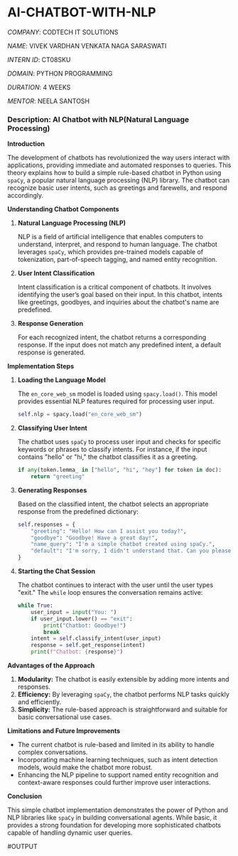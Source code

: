# AI-CHATBOT-WITH-NLP

*COMPANY*: CODTECH IT SOLUTIONS

*NAME*: VIVEK VARDHAN VENKATA NAGA SARASWATI

*INTERN ID*: CT08SKU

*DOMAIN*: PYTHON PROGRAMMING

*DURATION*: 4 WEEKS

*MENTOR*: NEELA SANTOSH

### Description: AI Chatbot with NLP(Natural Language Processing)

**Introduction**

The development of chatbots has revolutionized the way users interact with applications, providing immediate and automated responses to queries. This theory explains how to build a simple rule-based chatbot in Python using `spaCy`, a popular natural language processing (NLP) library. The chatbot can recognize basic user intents, such as greetings and farewells, and respond accordingly.

**Understanding Chatbot Components**

1. **Natural Language Processing (NLP)**
   
   NLP is a field of artificial intelligence that enables computers to understand, interpret, and respond to human language. The chatbot leverages `spaCy`, which provides pre-trained models capable of tokenization, part-of-speech tagging, and named entity recognition.

2. **User Intent Classification**
   
   Intent classification is a critical component of chatbots. It involves identifying the user’s goal based on their input. In this chatbot, intents like greetings, goodbyes, and inquiries about the chatbot's name are predefined.

3. **Response Generation**
   
   For each recognized intent, the chatbot returns a corresponding response. If the input does not match any predefined intent, a default response is generated.

**Implementation Steps**

1. **Loading the Language Model**

   The `en_core_web_sm` model is loaded using `spacy.load()`. This model provides essential NLP features required for processing user input.

   ```python
   self.nlp = spacy.load("en_core_web_sm")
   ```

2. **Classifying User Intent**

   The chatbot uses `spaCy` to process user input and checks for specific keywords or phrases to classify intents. For instance, if the input contains "hello" or "hi," the chatbot classifies it as a greeting.

   ```python
   if any(token.lemma_ in ["hello", "hi", "hey"] for token in doc):
       return "greeting"
   ```

3. **Generating Responses**

   Based on the classified intent, the chatbot selects an appropriate response from the predefined dictionary:

   ```python
   self.responses = {
       "greeting": "Hello! How can I assist you today?",
       "goodbye": "Goodbye! Have a great day!",
       "name_query": "I'm a simple chatbot created using spaCy.",
       "default": "I'm sorry, I didn't understand that. Can you please rephrase?"
   }
   ```

4. **Starting the Chat Session**

   The chatbot continues to interact with the user until the user types "exit." The `while` loop ensures the conversation remains active:

   ```python
   while True:
       user_input = input("You: ")
       if user_input.lower() == "exit":
           print("Chatbot: Goodbye!")
           break
       intent = self.classify_intent(user_input)
       response = self.get_response(intent)
       print(f"Chatbot: {response}")
   ```

**Advantages of the Approach**

1. **Modularity:** The chatbot is easily extensible by adding more intents and responses.
2. **Efficiency:** By leveraging `spaCy`, the chatbot performs NLP tasks quickly and efficiently.
3. **Simplicity:** The rule-based approach is straightforward and suitable for basic conversational use cases.

**Limitations and Future Improvements**

- The current chatbot is rule-based and limited in its ability to handle complex conversations.
- Incorporating machine learning techniques, such as intent detection models, would make the chatbot more robust.
- Enhancing the NLP pipeline to support named entity recognition and context-aware responses could further improve user interactions.

**Conclusion**

This simple chatbot implementation demonstrates the power of Python and NLP libraries like `spaCy` in building conversational agents. While basic, it provides a strong foundation for developing more sophisticated chatbots capable of handling dynamic user queries.

#OUTPUT

